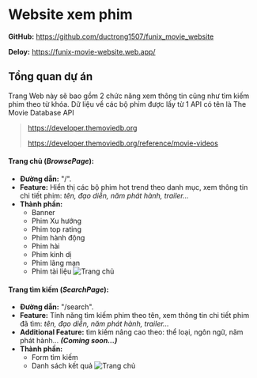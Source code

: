 # Website xem phim

**GitHub:** https://github.com/ductrong1507/funix_movie_website

**Deloy:** https://funix-movie-website.web.app/

## Tổng quan dự án

Trang Web này sẽ bao gồm 2 chức năng xem thông tin cũng như tìm kiếm phim theo từ khóa. Dữ liệu về các bộ phim được lấy từ 1 API có tên là The Movie Database API

> https://developer.themoviedb.org
>
> https://developer.themoviedb.org/reference/movie-videos

#### Trang chủ (_BrowsePage_):

- **Đường dẫn:** "/".
- **Feature:** Hiển thị các bộ phim hot trend theo danh mục, xem thông tin chi tiết phim: _tên, đạo diễn, năm phát hành, trailer..._
- **Thành phần:**
  - Banner
  - Phim Xu hướng
  - Phim top rating
  - Phim hành động
  - Phim hài
  - Phim kinh dị
  - Phim lãng mạn
  - Phim tài liệu
    ![Trang chủ](https://firebasestorage.googleapis.com/v0/b/funix-way.appspot.com/o/xSeries%2FCCDN%2FReactJS%2FAssignment_Images%2FRJS101x_ASM02_09.png?alt=media&token=31e280a6-6c5b-4c44-88b5-9656aecf1b8b)

#### Trang tìm kiếm (_SearchPage_):

- **Đường dẫn:** "/search".
- **Feature:** Tính năng tìm kiếm phim theo tên, xem thông tin chi tiết phim đã tìm: _tên, đạo diễn, năm phát hành, trailer..._
- **Additional Feature:** tìm kiếm nâng cao theo: thể loại, ngôn ngữ, năm phát hành... **_(Coming soon...)_**
- **Thành phần:**
  - Form tìm kiếm
  - Danh sách kết quả
    ![Trang chủ](https://firebasestorage.googleapis.com/v0/b/funix-way.appspot.com/o/xSeries%2FCCDN%2FReactJS%2FAssignment_Images%2FRJS101x_ASM02_07.png?alt=media&token=4063d0f3-778c-4815-b2f8-c7d6e7db2cf7)

